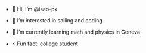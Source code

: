- 👋 Hi, I’m @isao-px
- 👀 I’m interested in sailing and coding
- 🌱 I’m currently learning math and physics in Geneva

- ⚡ Fun fact: college student

<!---
isao-px/isao-px is a ✨ special ✨ repository because its `README.md` (this file) appears on your GitHub profile.
You can click the Preview link to take a look at your changes.
--->
